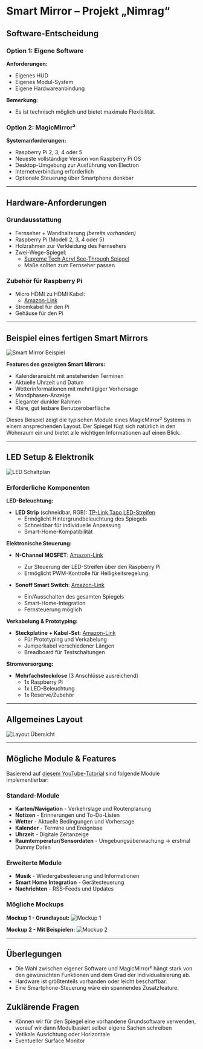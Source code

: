 # Smart Mirror – Projekt „Nimrag“

## Software-Entscheidung

### Option 1: Eigene Software
**Anforderungen:**
- Eigenes HUD
- Eigenes Modul-System
- Eigene Hardwareanbindung

**Bemerkung:**
- Es ist technisch möglich und bietet maximale Flexibilität.

### Option 2: MagicMirror²
**Systemanforderungen:**
- Raspberry Pi 2, 3, 4 oder 5
- Neueste vollständige Version von Raspberry Pi OS
- Desktop-Umgebung zur Ausführung von Electron
- Internetverbindung erforderlich
- Optionale Steuerung über Smartphone denkbar

---

## Hardware-Anforderungen

### Grundausstattung
- Fernseher + Wandhalterung *(bereits vorhanden)*
- Raspberry Pi (Modell 2, 3, 4 oder 5)
- Holzrahmen zur Verkleidung des Fernsehers
- Zwei-Wege-Spiegel:
  - [Supreme Tech Acryl See-Through Spiegel](https://www.amazon.de/Supreme-Tech-x18-Acryl-See-Through-Spiegel/dp/B07XTRCTQL)
  - Maße sollten zum Fernseher passen

### Zubehör für Raspberry Pi
- Micro HDMI zu HDMI Kabel:
  - [Amazon-Link](https://www.amazon.de/dp/B0BP29QTJ6)
- Stromkabel für den Pi
- Gehäuse für den Pi

---

## Beispiel eines fertigen Smart Mirrors

![Smart Mirror Beispiel](pics/smart-mirror-example.png)

**Features des gezeigten Smart Mirrors:**
- Kalenderansicht mit anstehenden Terminen
- Aktuelle Uhrzeit und Datum
- Wetterinformationen mit mehrtägiger Vorhersage
- Mondphasen-Anzeige
- Eleganter dunkler Rahmen
- Klare, gut lesbare Benutzeroberfläche

Dieses Beispiel zeigt die typischen Module eines MagicMirror² Systems in einem ansprechenden Layout. Der Spiegel fügt sich natürlich in den Wohnraum ein und bietet alle wichtigen Informationen auf einen Blick.

---

## LED Setup & Elektronik

![LED Schaltplan](pics/LED_Circuitboard.png)

### Erforderliche Komponenten

**LED-Beleuchtung:**
- **LED Strip** (schneidbar, RGB): [TP-Link Tapo LED-Streifen](https://www.amazon.de/TP-Link-Tapo-schneidbar-kompatibel-energiesparend/dp/B098FJ6LXB)
  - Ermöglicht Hintergrundbeleuchtung des Spiegels
  - Schneidbar für individuelle Anpassung
  - Smart-Home-Kompatibilität

**Elektronische Steuerung:**
- **N-Channel MOSFET**: [Amazon-Link](https://www.amazon.com/gp/product/B07CTF1JVD)
  - Zur Steuerung der LED-Streifen über den Raspberry Pi
  - Ermöglicht PWM-Kontrolle für Helligkeitsregelung
  
- **Sonoff Smart Switch**: [Amazon-Link](https://www.amazon.com/gp/product/B07KP8THFG)
  - Ein/Ausschalten des gesamten Spiegels
  - Smart-Home-Integration
  - Fernsteuerung möglich

**Verkabelung & Prototyping:**
- **Steckplatine + Kabel-Set**: [Amazon-Link](https://www.amazon.com/dp/B08Y59P6D1)
  - Für Prototyping und Verkabelung
  - Jumperkabel verschiedener Längen
  - Breadboard für Testschaltungen

**Stromversorgung:**
- **Mehrfachsteckdose** (3 Anschlüsse ausreichend)
  - 1x Raspberry Pi
  - 1x LED-Beleuchtung
  - 1x Reserve/Zubehör

---

## Allgemeines Layout

![Layout Übersicht](pics/Layout.png)

---

## Mögliche Module & Features

Basierend auf [diesem YouTube-Tutorial](https://www.youtube.com/watch?v=q7wqm8h3PnA) sind folgende Module implementierbar:

### Standard-Module
- **Karten/Navigation** - Verkehrslage und Routenplanung
- **Notizen** - Erinnerungen und To-Do-Listen
- **Wetter** - Aktuelle Bedingungen und Vorhersage
- **Kalender** - Termine und Ereignisse
- **Uhrzeit** - Digitale Zeitanzeige
- **Raumtemperatur/Sensordaten** - Umgebungsüberwachung -> erstmal Dummy Daten

### Erweiterte Module
- **Musik** - Wiedergabesteuerung und Informationen
- **Smart Home Integration** - Gerätesteuerung
- **Nachrichten** - RSS-Feeds und Updates

### Mögliche Mockups

**Mockup 1 - Grundlayout:**
![Mockup 1](pics/Mockup1.jpg)

**Mockup 2 - Mit Beispielen:**
![Mockup 2](pics/Mockup2.jpg)

---

## Überlegungen
- Die Wahl zwischen eigener Software und MagicMirror² hängt stark von den gewünschten Funktionen und dem Grad der Individualisierung ab.
- Hardware ist größtenteils vorhanden oder leicht beschaffbar.
- Eine Smartphone-Steuerung wäre ein spannendes Zusatzfeature.

## Zuklärende Fragen
- Können wir für den Spiegel eine vorhandene Grundsoftware verwenden, worauf wir dann Modulbasiert selber eigene Sachen schreiben
- Vetikale Ausrichtung oder Horizontale
- Eventueller Surface Monitor